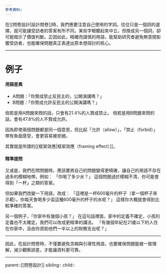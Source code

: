 ```yaml
---
參考資料:
---
```

在[[問卷設計|設計問卷]]時，我們應要注意自己使用的字詞。往往只是一個詞的選擇，就可能讓受訪者的答案有所不同。某些字眼聽起來中立，但換成另一個詞，卻可能暗示了價值判斷。正因如此，精確而謹慎的用語，能幫助研究者避免無意間影響受訪者，也能確保問題真正表達出原本想探討的核心。
- - -
# 例子
#### 用語差異
- A問題：「你贊成禁止反民主的，公開演講嗎？」
- B問題：「你贊成允許反民主的公開演講嗎？」

倘若是用A問題來問的話，只會有21.4%的人贊成禁止。
倘若是用B問題來問的話，會有47.8%的人不贊成允許。

因為即使兩個問題都是同一個意思，但比起「允許（allow）」，「禁止（forbid）」帶有負面感受，會更容易被拒絕。

其實就是所謂的[[框架效應|框架效應（framing effect）]]。

#### 精準提問
又或是，我們在問問題時，應該要將自己的問題變得更精確，讓自己的用語不存在過多的模糊地帶。例如：
「你喝了多少水？」
這個問題過於模糊不清，你可能會得到「一杯」之類的答案。

但如果我們改變一下用語，改成：
「這裡是一杯600毫升的杯子（拿一個杯子來示範）。你每天會喝多少盃這種600毫升的杯子的水呢？」
這樣你大概就會得到比較準確的答案。


另一個例子，「你家中有幾個小孩？」
在這句話裡面，家中的定義不確定，小孩的定義也不太確定。我們可以改成更精準的講法。
「有幾個年紀在21歲以下的人住在你家中，且由你資助他們一半以上的財務支出呢？」
- - -
因此，在設計問卷時，不僅要避免含糊與引導性用語，也要確保問題能被一致理解，減少觀察誤差，才能讓資料更可靠。
- - -
parent::[[問卷設計]]
sibling::
child::